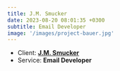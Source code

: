 ```yaml
---
title: J.M. Smucker
date: 2023-08-20 08:01:35 +0300
subtitle: Email Developer
image: '/images/project-bauer.jpg'
---
```


<!-- -->

<ul class="list-inline item-details">
    <li>Client:
        <strong><a href="https://www.jmsmucker.com/">J.M. Smucker</a>
        </strong>
    </li>
    <li>Service:
        <strong>Email Developer</strong>
    </li>
</ul>